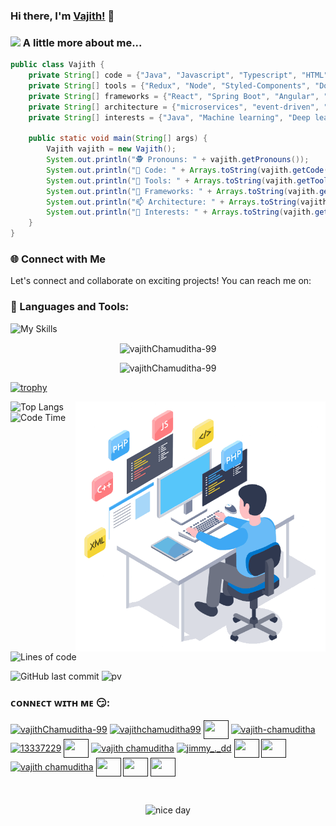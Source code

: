 ### Hi there, I'm [Vajith!](https://github.com/vajithChamuditha-99) 👋

### <img src="https://media.giphy.com/media/VgCDAzcKvsR6OM0uWg/giphy.gif" width="50"> A little more about me...  

```java
public class Vajith {
    private String[] code = {"Java", "Javascript", "Typescript", "HTML", "CSS", "Python", "C#", "Php"};
    private String[] tools = {"Redux", "Node", "Styled-Components", "Docker", "Postman"};
    private String[] frameworks = {"React", "Spring Boot", "Angular", "Flask", "Vue.js", "React Native"};
    private String[] architecture = {"microservices", "event-driven", "design system pattern"};
    private String[] interests = {"Java", "Machine learning", "Deep learning", "NLP"};

    public static void main(String[] args) {
        Vajith vajith = new Vajith();
        System.out.println("🕵️ Pronouns: " + vajith.getPronouns());
        System.out.println("🔭 Code: " + Arrays.toString(vajith.getCode()));
        System.out.println("🌱 Tools: " + Arrays.toString(vajith.getTools()));
        System.out.println("👯 Frameworks: " + Arrays.toString(vajith.getFrameworks()));
        System.out.println("📫 Architecture: " + Arrays.toString(vajith.getArchitecture()));
        System.out.println("🚀 Interests: " + Arrays.toString(vajith.getInterests()));
    }
}
```

<h3 align="left"> 🌐 Connect with Me</h3>
Let's connect and collaborate on exciting projects! You can reach me on:

<h3 align="left"> 🔭 Languages and Tools:</h3>

![My Skills](https://skillicons.dev/icons?i=java,js,py,androidstudio,angular,aws,bash,bootstrap,css,dart,discord,docker,eclipse,figma,firebase,flask,flutter,git,githubactions,gcp,gradle,html,idea,jquery,kubernetes,linux,materialui,mongodb,mysql,nodejs,ps,php,spring,sqlite,tensorflow,vim,vscode,wordpress,xd)


<p align="center"><img align="center" src="https://github-readme-streak-stats.herokuapp.com/?user=vajithChamuditha-99&theme=dark"                alt="vajithChamuditha-99" /></p>

<p align="center"> <img src="https://github-readme-stats.vercel.app/api?username=vajithChamuditha-99&show_icons=true&theme=gotham" alt="vajithChamuditha-99" /> </p>


[![trophy](https://github-profile-trophy.vercel.app/?username=vajithChamuditha-99&theme=nord&column=7)](https://github.com/ryo-ma/github-profile-trophy)

<div>
  <a href="https://github.com/anuraghazra/github-readme-stats">
    <img align="left" src="https://github-readme-stats.vercel.app/api/top-langs/?username=vajithChamuditha-99&langs_count=8" alt="Top Langs">
  </a>
  <img align="right" alt="coder-gif" width="400" src="https://github.com/Athindu/Athindu/blob/master/coder1.gif">
</div>
<div>
</div>

![Code Time](http://img.shields.io/badge/Code%20Time-1%2C289%20hrs%2022%20mins-blue)

![Lines of code](https://img.shields.io/badge/From%20Hello%20World%20I%27ve%20Written-74.3%20million%20lines%20of%20code-blue)

![GitHub last commit](https://img.shields.io/github/last-commit/vajithChamuditha-99/vajithChamuditha-99)
![pv](https://pageview.vercel.app/?github_user=vajithChamuditha-99)

<h3 align="left"><b>ᴄᴏɴɴᴇᴄᴛ ᴡɪᴛʜ ᴍᴇ 😏:</b></h3>

<p align="left">
<a href="https://codepen.io/vajithChamuditha-99" target="blank"><img align="center" src="https://cdn.jsdelivr.net/npm/simple-icons@3.0.1/icons/codepen.svg" alt="vajithChamuditha-99" height="30" width="40" /></a>
<a href="https://dev.to/vajithchamuditha99" target="blank"><img align="center" src="https://cdn.jsdelivr.net/npm/simple-icons@3.0.1/icons/dev-dot-to.svg" alt="vajithchamuditha99" height="30" width="40" /></a>
<a href="" target="blank"><img align="center" src="https://cdn.jsdelivr.net/npm/simple-icons@3.0.1/icons/twitter.svg" alt="" height="30" width="40" /></a>
<a href="http://linkedin.com/in/vajith-chamuditha-9545b7195" target="blank"><img align="center" src="https://cdn.jsdelivr.net/npm/simple-icons@3.0.1/icons/linkedin.svg" alt="vajith-chamuditha" height="30" width="40" /></a>
<a href="https://stackoverflow.com/users/13337229" target="blank"><img align="center" src="https://cdn.jsdelivr.net/npm/simple-icons@3.0.1/icons/stackoverflow.svg" alt="13337229" height="30" width="40" /></a>
<a href="" target="blank"><img align="center" src="https://cdn.jsdelivr.net/npm/simple-icons@3.0.1/icons/codesandbox.svg" alt="" height="30" width="40" /></a>
<a href="https://www.facebook.com/profile.php?id=100009414591598" target="blank"><img align="center" src="https://cdn.jsdelivr.net/npm/simple-icons@3.0.1/icons/facebook.svg" alt="vajith chamuditha" height="30" width="40" /></a>
<a href="https://instagram.com/jimmy_._dd?igshid=1844yyh2ve9j0" target="blank"><img align="center" src="https://cdn.jsdelivr.net/npm/simple-icons@3.0.1/icons/instagram.svg" alt="jimmy_._dd" height="30" width="40" /></a>
<a href="" target="blank"><img align="center" src="https://cdn.jsdelivr.net/npm/simple-icons@3.0.1/icons/behance.svg" alt="" height="30" width="40" /></a>
<a href="" target="blank"><img align="center" src="https://cdn.jsdelivr.net/npm/simple-icons@3.0.1/icons/medium.svg" alt="" height="30" width="40" /></a>
<a href="https://www.hackerrank.com/Vajithc" target="blank"><img align="center" src="https://cdn.jsdelivr.net/npm/simple-icons@3.0.1/icons/hackerrank.svg" alt="vajith chamuditha" height="30" width="40" /></a>
<a href="" target="blank"><img align="center" src="https://cdn.jsdelivr.net/npm/simple-icons@3.0.1/icons/leetcode.svg" alt="" height="30" width="40" /></a>
<a href="" target="blank"><img align="center" src="https://cdn.jsdelivr.net/npm/simple-icons@3.0.1/icons/topcoder.svg" alt="" height="30" width="40" /></a>
<a href="" target="blank"><img align="center" src="https://cdn.jsdelivr.net/npm/simple-icons@3.0.1/icons/discord.svg" alt="" height="30" width="40" /></a>
</p>

<br/>

<p align="center">
  <img src="https://i.pinimg.com/originals/0c/ea/a2/0ceaa250a0d8142f300a87e5d104fbc2.gif" alt="nice day">
</p>

